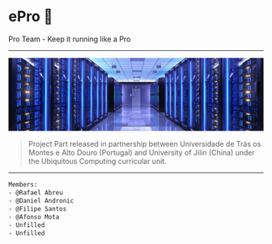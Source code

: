 # ePro :rocket:

Pro Team - Keep it running like a Pro

--------------------------

![ServerImage](/servban.jpg)


> Project Part released in partnership between Universidade de Trás os Montes e Alto Douro (Portugal) and University of Jilin (China) under the Ubiquitous Computing curricular unit.

-------------------------

```
Members:
- @Rafael Abreu 
- @Daniel Andronic 
- @Filipe Santos
- @Afonso Mota
- Unfilled
- Unfilled
```
